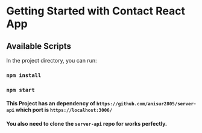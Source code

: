 # Getting Started with Contact React App

## Available Scripts

In the project directory, you can run:

### `npm install`

### `npm start`

#### This Project has an dependency of `https://github.com/anisur2805/server-api` which port is `https://localhost:3006/`

#### You also need to clone the `server-api` repo for works perfectly.